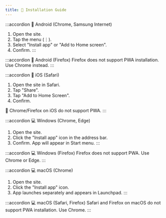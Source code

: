 ```yaml
---
title: 🧩 Installation Guide
---
```


:::accordion 📱 Android (Chrome, Samsung Internet)
1. Open the site.
2. Tap the menu (⋮).
3. Select "Install app" or "Add to Home screen".
4. Confirm.
:::

:::accordion 📱 Android (Firefox)
Firefox does not support PWA installation. Use Chrome instead.
:::

:::accordion 📱 iOS (Safari)
1. Open the site in Safari.
2. Tap "Share".
3. Tap "Add to Home Screen".
4. Confirm.

📌 Chrome/Firefox on iOS do not support PWA.
:::

:::accordion 💻 Windows (Chrome, Edge)
1. Open the site.
2. Click the "Install app" icon in the address bar.
3. Confirm.
App will appear in Start menu.
:::

:::accordion 💻 Windows (Firefox)
Firefox does not support PWA. Use Chrome or Edge.
:::

:::accordion 💻 macOS (Chrome)
1. Open the site.
2. Click the "Install app" icon.
3. App launches separately and appears in Launchpad.
:::

:::accordion 💻 macOS (Safari, Firefox)
Safari and Firefox on macOS do not support PWA installation. Use Chrome.
:::

